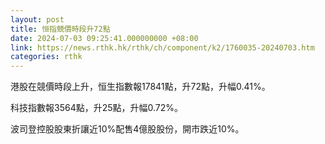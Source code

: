 ```yaml
---
layout: post
title: 恒指競價時段升72點
date: 2024-07-03 09:25:41.000000000 +08:00
link: https://news.rthk.hk/rthk/ch/component/k2/1760035-20240703.htm
categories: rthk
---
```


港股在競價時段上升，恒生指數報17841點，升72點，升幅0.41%。

科技指數報3564點，升25點，升幅0.72%。

波司登控股股東折讓近10%配售4億股股份，開市跌近10%。
